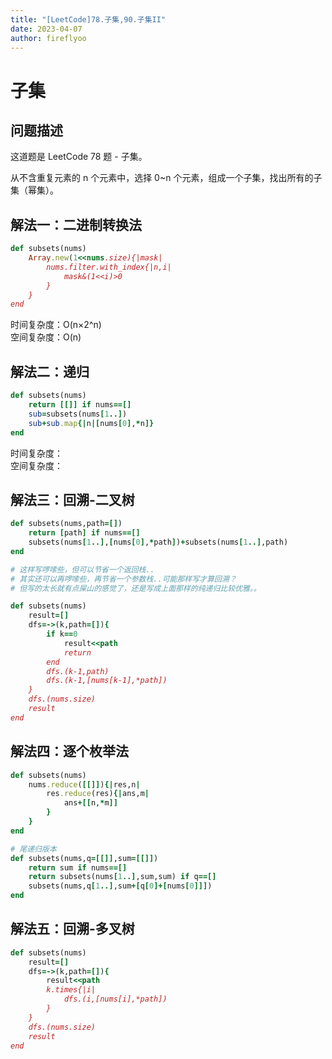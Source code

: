 ```yaml
---
title: "[LeetCode]78.子集,90.子集II"
date: 2023-04-07
author: fireflyoo
---
```

子集
===
## 问题描述
这道题是 LeetCode 78 题 - 子集。

从不含重复元素的 n 个元素中，选择 0~n 个元素，组成一个子集，找出所有的子集（幂集）。
## 解法一：二进制转换法
```ruby
def subsets(nums)
    Array.new(1<<nums.size){|mask|
        nums.filter.with_index{|n,i|
            mask&(1<<i)>0
        }
    }
end
```
时间复杂度：O(n×2^n)  
空间复杂度：O(n)  
## 解法二：递归
```ruby
def subsets(nums)
    return [[]] if nums==[]
    sub=subsets(nums[1..])
    sub+sub.map{|n|[nums[0],*n]}
end
```
时间复杂度：  
空间复杂度：  
## 解法三：回溯-二叉树
```ruby
def subsets(nums,path=[])
    return [path] if nums==[]
    subsets(nums[1..],[nums[0],*path])+subsets(nums[1..],path)
end
```
```ruby
# 这样写啰嗦些，但可以节省一个返回栈..
# 其实还可以再啰嗦些，再节省一个参数栈..可能那样写才算回溯？
# 但写的太长就有点屎山的感觉了，还是写成上面那样的纯递归比较优雅。。

def subsets(nums)
    result=[]
    dfs=->(k,path=[]){
        if k==0
            result<<path
            return
        end
        dfs.(k-1,path)
        dfs.(k-1,[nums[k-1],*path])
    }
    dfs.(nums.size)
    result
end
```
## 解法四：逐个枚举法
```ruby
def subsets(nums)
    nums.reduce([[]]){|res,n|
        res.reduce(res){|ans,m|
            ans+[[n,*m]]
        }
    }
end
```
```ruby
# 尾递归版本
def subsets(nums,q=[[]],sum=[[]])
    return sum if nums==[]
    return subsets(nums[1..],sum,sum) if q==[]
    subsets(nums,q[1..],sum+[q[0]+[nums[0]]])
end
```
## 解法五：回溯-多叉树
```ruby
def subsets(nums)
    result=[]
    dfs=->(k,path=[]){
        result<<path
        k.times{|i|
            dfs.(i,[nums[i],*path])
        }
    }
    dfs.(nums.size)
    result
end
```
